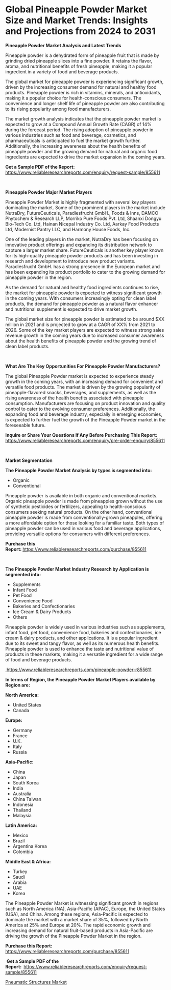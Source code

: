 <p><h1>Global Pineapple Powder Market Size and Market Trends: Insights and Projections from 2024 to 2031</h1></p><p><strong>Pineapple Powder Market Analysis and Latest Trends</strong></p>
<p><p>Pineapple powder is a dehydrated form of pineapple fruit that is made by grinding dried pineapple slices into a fine powder. It retains the flavor, aroma, and nutritional benefits of fresh pineapple, making it a popular ingredient in a variety of food and beverage products.</p><p>The global market for pineapple powder is experiencing significant growth, driven by the increasing consumer demand for natural and healthy food products. Pineapple powder is rich in vitamins, minerals, and antioxidants, making it a popular choice for health-conscious consumers. The convenience and longer shelf life of pineapple powder are also contributing to its rising popularity among food manufacturers.</p><p>The market growth analysis indicates that the pineapple powder market is expected to grow at a Compound Annual Growth Rate (CAGR) of 14% during the forecast period. The rising adoption of pineapple powder in various industries such as food and beverage, cosmetics, and pharmaceuticals is anticipated to fuel the market growth further. Additionally, the increasing awareness about the health benefits of pineapple powder and the growing demand for natural and organic food ingredients are expected to drive the market expansion in the coming years.</p></p>
<p><strong>Get a Sample PDF of the Report:&nbsp;</strong> <a href="https://www.reliableresearchreports.com/enquiry/request-sample/855611">https://www.reliableresearchreports.com/enquiry/request-sample/855611</a></p>
<p>&nbsp;</p>
<p><strong>Pineapple Powder Major Market Players</strong></p>
<p><p>Pineapple Powder Market is highly fragmented with several key players dominating the market. Some of the prominent players in the market include NutraDry, FutureCeuticals, Paradiesfrucht GmbH., Foods & Inns, DAMCO Phytochem & Research LLP, Morriko Pure Foods Pvt. Ltd, Shaanxi Dongyu Bio-Tech Co. Ltd, Hainan Nicepal Industry Co. Ltd, Aarkay Food Products Ltd, Modernist Pantry LLC, and Harmony House Foods, Inc.</p><p>One of the leading players in the market, NutraDry has been focusing on innovative product offerings and expanding its distribution network to capture a larger market share. FutureCeuticals is another key player known for its high-quality pineapple powder products and has been investing in research and development to introduce new product variants. Paradiesfrucht GmbH. has a strong presence in the European market and has been expanding its product portfolio to cater to the growing demand for pineapple powder in the region.</p><p>As the demand for natural and healthy food ingredients continues to rise, the market for pineapple powder is expected to witness significant growth in the coming years. With consumers increasingly opting for clean label products, the demand for pineapple powder as a natural flavor enhancer and nutritional supplement is expected to drive market growth.</p><p>The global market size for pineapple powder is estimated to be around $XX million in 2021 and is projected to grow at a CAGR of XX% from 2021 to 2026. Some of the key market players are expected to witness strong sales revenue growth in the coming years due to increased consumer awareness about the health benefits of pineapple powder and the growing trend of clean label products.</p></p>
<p>&nbsp;</p>
<p><strong>What Are The Key Opportunities For Pineapple Powder Manufacturers?</strong></p>
<p><p>The global Pineapple Powder market is expected to experience steady growth in the coming years, with an increasing demand for convenient and versatile food products. The market is driven by the growing popularity of pineapple-flavored snacks, beverages, and supplements, as well as the rising awareness of the health benefits associated with pineapple consumption. Manufacturers are focusing on product innovation and quality control to cater to the evolving consumer preferences. Additionally, the expanding food and beverage industry, especially in emerging economies, is expected to further fuel the growth of the Pineapple Powder market in the foreseeable future.</p></p>
<p><strong>Inquire or Share Your Questions If Any Before Purchasing This Report:</strong> <a href="https://www.reliableresearchreports.com/enquiry/pre-order-enquiry/855611">https://www.reliableresearchreports.com/enquiry/pre-order-enquiry/855611</a></p>
<p>&nbsp;</p>
<p><strong>Market Segmentation</strong></p>
<p><strong>The Pineapple Powder Market Analysis by types is segmented into:</strong></p>
<p><ul><li>Organic</li><li>Conventional</li></ul></p>
<p><p>Pineapple powder is available in both organic and conventional markets. Organic pineapple powder is made from pineapples grown without the use of synthetic pesticides or fertilizers, appealing to health-conscious consumers seeking natural products. On the other hand, conventional pineapple powder is made from conventionally-grown pineapples, offering a more affordable option for those looking for a familiar taste. Both types of pineapple powder can be used in various food and beverage applications, providing versatile options for consumers with different preferences.</p></p>
<p><strong>Purchase this Report:&nbsp;</strong><a href="https://www.reliableresearchreports.com/purchase/855611">https://www.reliableresearchreports.com/purchase/855611</a></p>
<p>&nbsp;</p>
<p><strong>The Pineapple Powder Market Industry Research by Application is segmented into:</strong></p>
<p><ul><li>Supplements</li><li>Infant Food</li><li>Pet Food</li><li>Convenience Food</li><li>Bakeries and Confectionaries</li><li>Ice Cream & Dairy Products</li><li>Others</li></ul></p>
<p><p>Pineapple powder is widely used in various industries such as supplements, infant food, pet food, convenience food, bakeries and confectionaries, ice cream & dairy products, and other applications. It is a popular ingredient due to its sweet and tangy flavor, as well as its numerous health benefits. Pineapple powder is used to enhance the taste and nutritional value of products in these markets, making it a versatile ingredient for a wide range of food and beverage products.</p></p>
<p><a href="https://www.reliableresearchreports.com/pineapple-powder-r855611">&nbsp;https://www.reliableresearchreports.com/pineapple-powder-r855611</a></p>
<p><strong>In terms of Region, the Pineapple Powder Market Players available by Region are:</strong></p>
<p>
    <p> <strong> North America: </strong>
        <ul>
            <li>United States</li>
            <li>Canada</li>
        </ul>
        </p> 
    <p> <strong> Europe: </strong>
        <ul>
            <li>Germany</li>
            <li>France</li>
            <li>U.K.</li>
            <li>Italy</li>
            <li>Russia</li>
        </ul>
        </p> 
    <p> <strong> Asia-Pacific: </strong>
        <ul>
            <li>China</li>
            <li>Japan</li>
            <li>South Korea</li>
            <li>India</li>
            <li>Australia</li>
            <li>China Taiwan</li>
            <li>Indonesia</li>
            <li>Thailand</li>
            <li>Malaysia</li>
        </ul>
        </p> 
    <p> <strong> Latin America: </strong>
        <ul>
            <li>Mexico</li>
            <li>Brazil</li>
            <li>Argentina Korea</li>
            <li>Colombia</li>
        </ul>
        </p> 
    <p> <strong> Middle East & Africa: </strong>
        <ul>
            <li>Turkey</li>
            <li>Saudi</li>
            <li>Arabia</li>
            <li>UAE</li>
            <li>Korea</li>
        </ul>
    </p>
    </p>
<p><p>The Pineapple Powder Market is witnessing significant growth in regions such as North America (NA), Asia-Pacific (APAC), Europe, the United States (USA), and China. Among these regions, Asia-Pacific is expected to dominate the market with a market share of 35%, followed by North America at 25% and Europe at 20%. The rapid economic growth and increasing demand for natural fruit-based products in Asia-Pacific are driving the growth of the Pineapple Powder Market in the region.</p></p>
<p><strong>Purchase this Report: </strong><a href="https://www.reliableresearchreports.com/purchase/855611">https://www.reliableresearchreports.com/purchase/855611</a></p>
<p>&nbsp;<strong>Get a Sample PDF of the Report:&nbsp;&nbsp;</strong><a href="https://www.reliableresearchreports.com/enquiry/request-sample/855611">https://www.reliableresearchreports.com/enquiry/request-sample/855611</a></p>
<p><strong></strong></p>
<p><p><a href="https://frill-swim-3cd.notion.site/Pneumatic-Structures-Market-Research-Report-Unlocks-Analysis-on-the-Market-Financial-Status-Market--68bb75379dcc4c7dbf3bedf7cc95d2a5">Pneumatic Structures Market</a></p></p>